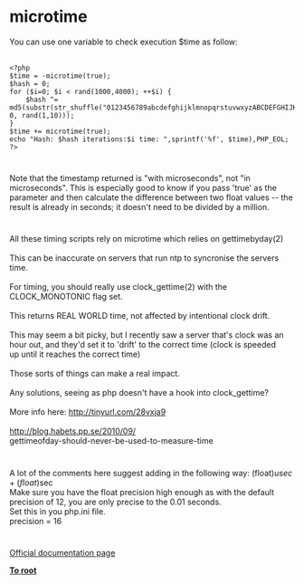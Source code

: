 # microtime



You can use one variable to check execution $time as follow:<br><br>

```
<?php
$time = -microtime(true);
$hash = 0;
for ($i=0; $i < rand(1000,4000); ++$i) {
    $hash ^= md5(substr(str_shuffle("0123456789abcdefghijklmnopqrstuvwxyzABCDEFGHIJKLMNOPQRSTUVWXYZ"), 0, rand(1,10)));
}
$time += microtime(true);
echo "Hash: $hash iterations:$i time: ",sprintf('%f', $time),PHP_EOL;
?>
```
  

#

Note that the timestamp returned is "with microseconds", not "in microseconds". This is especially good to know if you pass &apos;true&apos; as the parameter and then calculate the difference between two float values -- the result is already in seconds; it doesn&apos;t need to be divided by a million.  

#

All these timing scripts rely on microtime which relies on gettimebyday(2)<br><br>This can be inaccurate on servers that run ntp to syncronise the servers<br>time.<br><br>For timing, you should really use clock_gettime(2) with the<br>CLOCK_MONOTONIC flag set.<br><br>This returns REAL WORLD time, not affected by intentional clock drift.<br><br>This may seem a bit picky, but I recently saw a server that&apos;s clock was an<br>hour out, and they&apos;d set it to &apos;drift&apos; to the correct time (clock is speeded<br>up until it reaches the correct time)<br><br>Those sorts of things can make a real impact.<br><br>Any solutions, seeing as php doesn&apos;t have a hook into clock_gettime?<br><br>More info here: http://tinyurl.com/28vxja9<br><br>http://blog.habets.pp.se/2010/09/<br>gettimeofday-should-never-be-used-to-measure-time  

#

A lot of the comments here suggest adding in the following way:  (float)$usec + (float)$sec<br>Make sure you have the float precision high enough as with the default precision of 12, you are only precise to the 0.01 seconds.  <br>Set this in you php.ini file.<br>        precision    =  16  

#

[Official documentation page](https://www.php.net/manual/en/function.microtime.php)

**[To root](/README.md)**